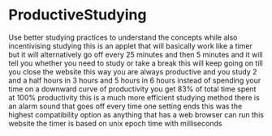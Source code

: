 # ProductiveStudying
 Use better studying practices to understand the concepts while also incentivising studying
 this is an applet that will basically work like a timer 
 but it will alternatively go off every 25 minutes and then 5 minutes
 and it will tell you whether you need to study or take a break
 this will keep going on till you close the website
 this way you are always productive and you study 2 and a half hours in 3 hours and 5 hours in 6 hours
 instead of spending your time on a downward curve of productivity you get 83% of total time spent at 100% productivity
 this is a much more efficient studying method
 there is an alarm sound that goes off every time one setting ends
 this was the highest compatibility option as anything that has a web browser can run this website
 the timer is based on unix epoch time with milliseconds
